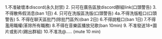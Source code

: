 1.不准破壞本discord(永久封禁)
2. 只可在廣告區放discord群組link(口頭警告)
3.不得散佈假消息(ban 1日)
4. 只可在洗版區洗版(口頭警告)
4a.不得洗版粗口(口頭警告)
5. 不得在聊天區批鬥(除批鬥區外)(ban 2日)
6.不得說粗口(ban 1日)
7.不得濫用職權(革除所有職務)
8.不得在音樂區播放兒歌(ban 10min)
9. 不准發送18+圖片或影片(踢出群組)
10.不准冼@..... (mute 10 min)
